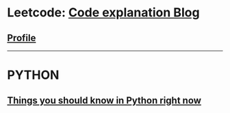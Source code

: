 #  Leetcode: <a href="https://adithyakrishnav.blogspot.com/" target="_blank">Code explanation Blog</a>
## <a  href="https://www.blogger.com/profile/16427972840337712015">Profile </a>

-------------------------------

 # PYTHON 
## <a href="https://medium.com/towardsdev/things-you-should-know-in-python-right-now-part-1-bcbbfeeb507c" target="_blank" >Things you should know in Python right now</a>
